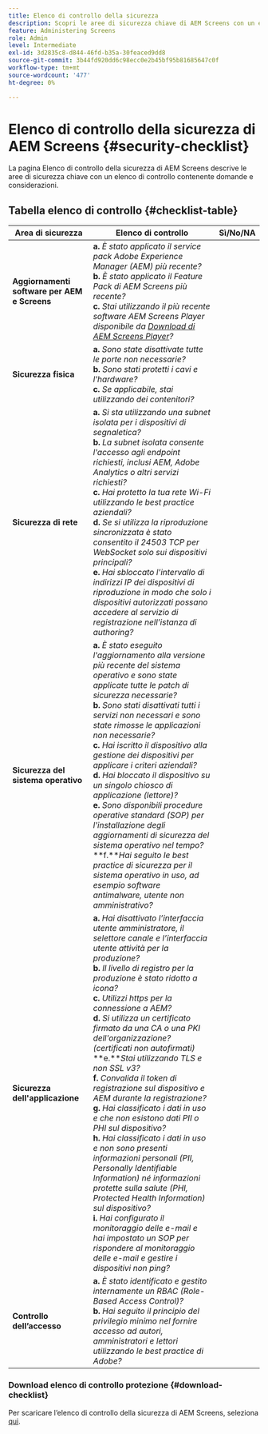 ```yaml
---
title: Elenco di controllo della sicurezza
description: Scopri le aree di sicurezza chiave di AEM Screens con un elenco di domande e considerazioni.
feature: Administering Screens
role: Admin
level: Intermediate
exl-id: 3d2835c8-d844-46fd-b35a-30feaced9dd8
source-git-commit: 3b44fd920dd6c98ecc0e2b45bf95b81685647c0f
workflow-type: tm+mt
source-wordcount: '477'
ht-degree: 0%

---
```


# Elenco di controllo della sicurezza di AEM Screens  {#security-checklist}

La pagina Elenco di controllo della sicurezza di AEM Screens descrive le aree di sicurezza chiave con un elenco di controllo contenente domande e considerazioni.

## Tabella elenco di controllo {#checklist-table}

| **Area di sicurezza** | **Elenco di controllo** | **Sì/No/NA** |
|---|---|---|
| **Aggiornamenti software per AEM e Screens** | **a.** *È stato applicato il service pack Adobe Experience Manager (AEM) più recente?* <br>**b.** *È stato applicato il Feature Pack di AEM Screens più recente?* <br>**c.** *Stai utilizzando il più recente software AEM Screens Player disponibile da [Download di AEM Screens Player](https://download.macromedia.com/screens/)?* |
| **Sicurezza fisica** | **a.** *Sono state disattivate tutte le porte non necessarie?* <br>**b.** *Sono stati protetti i cavi e l&#39;hardware?* <br>**c.** *Se applicabile, stai utilizzando dei contenitori?* |
| **Sicurezza di rete** | **a.** *Si sta utilizzando una subnet isolata per i dispositivi di segnaletica?* <br>**b.** *La subnet isolata consente l&#39;accesso agli endpoint richiesti, inclusi AEM, Adobe Analytics o altri servizi richiesti?* <br>**c.** *Hai protetto la tua rete Wi-Fi utilizzando le best practice aziendali?* <br>**d.** *Se si utilizza la riproduzione sincronizzata è stato consentito il 24503 TCP per WebSocket solo sui dispositivi principali?* <br>**e.** *Hai sbloccato l’intervallo di indirizzi IP dei dispositivi di riproduzione in modo che solo i dispositivi autorizzati possano accedere al servizio di registrazione nell’istanza di authoring?* |
| **Sicurezza del sistema operativo** | **a.** *È stato eseguito l&#39;aggiornamento alla versione più recente del sistema operativo e sono state applicate tutte le patch di sicurezza necessarie?* <br>**b.** *Sono stati disattivati tutti i servizi non necessari e sono state rimosse le applicazioni non necessarie?* <br>**c.** *Hai iscritto il dispositivo alla gestione dei dispositivi per applicare i criteri aziendali?* <br>**d.** *Hai bloccato il dispositivo su un singolo chiosco di applicazione (lettore)?* <br>**e.** *Sono disponibili procedure operative standard (SOP) per l&#39;installazione degli aggiornamenti di sicurezza del sistema operativo nel tempo?*<br>**f.***Hai seguito le best practice di sicurezza per il sistema operativo in uso, ad esempio software antimalware, utente non amministrativo?* |
| **Sicurezza dell&#39;applicazione** | **a.** *Hai disattivato l’interfaccia utente amministratore, il selettore canale e l’interfaccia utente attività per la produzione?* <br>**b.** *Il livello di registro per la produzione è stato ridotto a icona?* <br>**c.** *Utilizzi https per la connessione a AEM?* <br>**d.** *Si utilizza un certificato firmato da una CA o una PKI dell&#39;organizzazione? (certificati non autofirmati)*<br>**e.***Stai utilizzando TLS e non SSL v3?*<br>**f.** *Convalida il token di registrazione sul dispositivo e AEM durante la registrazione?*<br> **g.** *Hai classificato i dati in uso e che non esistono dati PII o PHI sul dispositivo?*<br> **h.** *Hai classificato i dati in uso e non sono presenti informazioni personali (PII, Personally Identifiable Information) né informazioni protette sulla salute (PHI, Protected Health Information) sul dispositivo?*<br> **i.** *Hai configurato il monitoraggio delle e-mail e hai impostato un SOP per rispondere al monitoraggio delle e-mail e gestire i dispositivi non ping?* |
| **Controllo dell’accesso** | **a.** *È stato identificato e gestito internamente un RBAC (Role-Based Access Control)?* <br>**b.** *Hai seguito il principio del privilegio minimo nel fornire accesso ad autori, amministratori e lettori utilizzando le best practice di Adobe?* |

### Download elenco di controllo protezione {#download-checklist}

Per scaricare l’elenco di controllo della sicurezza di AEM Screens, seleziona [qui](/help/user-guide/assets/AEMScreens-SecurityChecklist.pdf).
